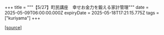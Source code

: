 +++
title = """【5/27】町民講座　幸せお金力を鍛える家計管理"""
date = 2025-05-09T06:00:00.000Z
expiryDate = 2025-05-18T17:21:15.775Z
tags = ["kuriyama"]
+++


[[source]](https://www.town.kuriyama.hokkaido.jp/site/tyouminkouza/31702.html)

